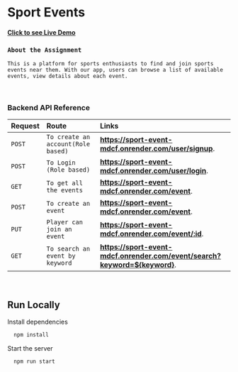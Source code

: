 # Sport Events

#### <a href="https://sportevents-one.vercel.app/">Click to see Live Demo</a>

### `About the Assignment`

`This is a platform for sports enthusiasts to find and join sports events near them. With our app, users can browse a list of available events, view details about each event.`

<br />

### Backend API Reference

| Request            | Route     | Links   |
| :------------------- | :------- | :------------ |
| `POST`           | `To create an account(Role based)` | **https://sport-event-mdcf.onrender.com/user/signup**. |
| `POST`              | `To Login (Role based)`  | **https://sport-event-mdcf.onrender.com/user/login**. |
| `GET`        | `To get all the events` | **https://sport-event-mdcf.onrender.com/event**. |
| `POST` | `To create an event` | **https://sport-event-mdcf.onrender.com/event**. |
| `PUT` | `Player can join an event` | **https://sport-event-mdcf.onrender.com/event/:id**. |
| `GET` | `To search an event by keyword` | **https://sport-event-mdcf.onrender.com/event/search?keyword=${keyword}**. |

<br />

## Run Locally

Install dependencies

```bash
  npm install
```

Start the server

```bash
  npm run start
```
